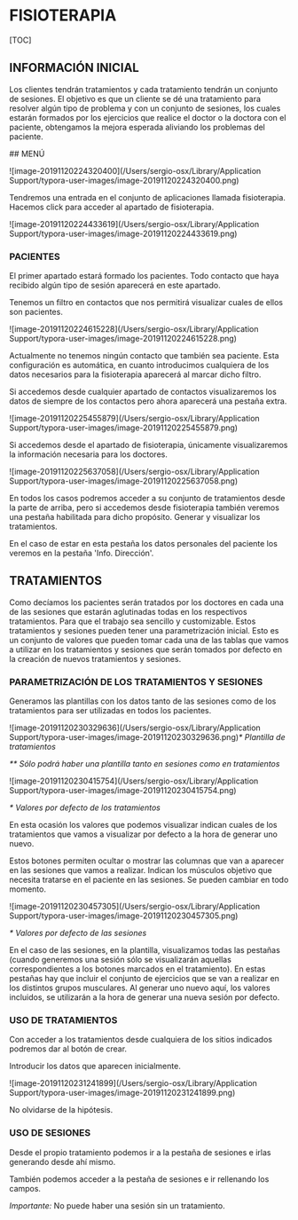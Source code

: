 # FISIOTERAPIA

[TOC]

## INFORMACIÓN INICIAL

Los clientes tendrán tratamientos y cada tratamiento tendrán un conjunto de sesiones. El objetivo es que un cliente se dé una tratamiento para resolver algún tipo de problema y con un conjunto de sesiones, los cuales estarán formados por los ejercicios que realice el doctor o la doctora con el paciente, obtengamos la mejora esperada aliviando los problemas del paciente.

## MENÚ

![image-20191120224320400](/Users/sergio-osx/Library/Application Support/typora-user-images/image-20191120224320400.png)

Tendremos una entrada en el conjunto de aplicaciones llamada fisioterapia. Hacemos click para acceder al apartado de fisioterapia.

![image-20191120224433619](/Users/sergio-osx/Library/Application Support/typora-user-images/image-20191120224433619.png)

### PACIENTES

El primer apartado estará formado los pacientes. Todo contacto que haya recibido algún tipo de sesión aparecerá en este apartado.

Tenemos un filtro en contactos que nos permitirá visualizar cuales de ellos son pacientes.

![image-20191120224615228](/Users/sergio-osx/Library/Application Support/typora-user-images/image-20191120224615228.png)

Actualmente no tenemos ningún contacto que también sea paciente. Esta configuración es automática, en cuanto introducimos cualquiera de los datos necesarios para la fisioterapia aparecerá al marcar dicho filtro. 

Si accedemos desde cualquier apartado de contactos visualizaremos los datos de siempre de los contactos pero ahora aparecerá una pestaña extra.

![image-20191120225455879](/Users/sergio-osx/Library/Application Support/typora-user-images/image-20191120225455879.png)

Si accedemos desde el apartado de fisioterapia, únicamente visualizaremos la información necesaria para los doctores.

![image-20191120225637058](/Users/sergio-osx/Library/Application Support/typora-user-images/image-20191120225637058.png)

En todos los casos podremos acceder a su conjunto de tratamientos desde la parte de arriba, pero si accedemos desde fisioterapia también veremos una pestaña habilitada para dicho propósito. Generar y visualizar los tratamientos.

En el caso de estar en esta pestaña los datos personales del paciente los veremos en la pestaña 'Info. Dirección'.

## TRATAMIENTOS

Como decíamos los pacientes serán tratados por los doctores en cada una de las sesiones que estarán aglutinadas todas en los respectivos tratamientos. Para que el trabajo sea sencillo y customizable. Estos tratamientos y sesiones pueden tener una parametrización inicial. Esto es un conjunto de valores que pueden tomar cada una de las tablas que vamos a utilizar en los tratamientos y sesiones que serán tomados por defecto en la creación de nuevos tratamientos y sesiones.

### PARAMETRIZACIÓN DE LOS TRATAMIENTOS Y SESIONES

Generamos las plantillas con los datos tanto de las sesiones como de los tratamientos para ser utilizadas en todos los pacientes.

![image-20191120230329636](/Users/sergio-osx/Library/Application Support/typora-user-images/image-20191120230329636.png)_* Plantilla de tratamientos_

_** Sólo podrá haber una plantilla tanto en sesiones como en tratamientos_

![image-20191120230415754](/Users/sergio-osx/Library/Application Support/typora-user-images/image-20191120230415754.png)

_* Valores por defecto de los tratamientos_

En esta ocasión los valores que podemos visualizar indican cuales de los tratamientos que vamos a visualizar por defecto a la hora de generar uno nuevo. 

Estos botones permiten ocultar o mostrar las columnas que van a aparecer en las sesiones que vamos a realizar. Indican los músculos objetivo que necesita tratarse en el paciente en las sesiones. Se pueden cambiar en todo momento.

![image-20191120230457305](/Users/sergio-osx/Library/Application Support/typora-user-images/image-20191120230457305.png)

_* Valores por defecto de las sesiones_

En el caso de las sesiones, en la plantilla, visualizamos todas las pestañas (cuando generemos una sesión sólo se visualizarán aquellas correspondientes a los botones marcados en el tratamiento). En estas pestañas hay que incluir el conjunto de ejercicios que se van a realizar en los distintos grupos musculares. Al generar uno nuevo aquí, los valores incluidos, se utilizarán a la hora de generar una nueva sesión por defecto.

### USO DE TRATAMIENTOS

Con acceder a los tratamientos desde cualquiera de los sitios indicados podremos dar al botón de crear.

Introducir los datos que aparecen inicialmente.

![image-20191120231241899](/Users/sergio-osx/Library/Application Support/typora-user-images/image-20191120231241899.png)

No olvidarse de la hipótesis.

### USO DE SESIONES

Desde el propio tratamiento podemos ir a la pestaña de sesiones e irlas generando desde ahí mismo.

También podemos acceder a la pestaña de sesiones e ir rellenando los campos.

*Importante:* No puede haber una sesión sin un tratamiento.